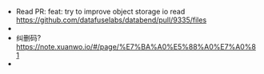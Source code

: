 - Read PR: feat: try to improve object storage io read https://github.com/datafuselabs/databend/pull/9335/files
-
- 纠删码? https://note.xuanwo.io/#/page/%E7%BA%A0%E5%88%A0%E7%A0%81
-